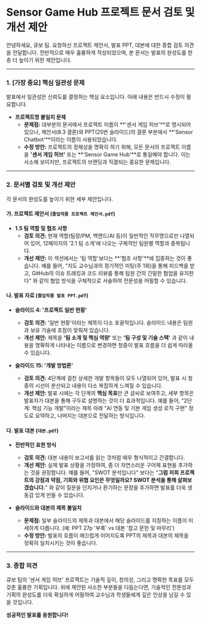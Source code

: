 # Sensor Game Hub 프로젝트 문서 검토 및 개선 제안

안녕하세요, 큐보 팀. 요청하신 프로젝트 제안서, 발표 PPT, 대본에 대한 종합 검토 의견을 전달합니다. 전반적으로 매우 훌륭하게 작성되었으며, 본 문서는 발표의 완성도를 한층 더 높이기 위한 제안입니다.

---

### 1. [가장 중요] 핵심 일관성 문제

발표에서 일관성은 신뢰도를 결정하는 핵심 요소입니다. 아래 내용은 반드시 수정이 필요합니다.

- **프로젝트명 불일치 문제**
    - **문제점:** 대부분의 문서에서 프로젝트 이름이 **'센서 게임 허브'**로 명시되어 있으나, 제안서(8.3 결론)와 PPT(25번 슬라이드)의 결론 부분에서 **'Sensor Chatbot'**이라는 이름이 사용되었습니다.
    - **수정 방안:** 프로젝트의 정체성을 명확히 하기 위해, 모든 문서의 프로젝트 이름을 **'센서 게임 허브'** 또는 **'Sensor Game Hub'**로 통일해야 합니다. 이는 사소해 보이지만, 프로젝트의 브랜딩과 직결되는 중요한 문제입니다.

---

### 2. 문서별 검토 및 개선 제안

각 문서의 완성도를 높이기 위한 세부 제안입니다.

#### 가. 프로젝트 제안서 (`졸업작품 프로젝트 제안서.pdf`)

- **1.5 팀 역할 및 협조 사항**
    - **검토 의견:** 현재 역할(팀장/PM, 백엔드/AI 등)이 일반적인 직무명으로만 나열되어 있어, 12페이지의 '2.1 팀 소개'에 나오는 구체적인 팀원별 역할과 중복됩니다.
    - **개선 제안:** 이 섹션에서는 '팀 역할'보다는 **'협조 사항'**에 집중하는 것이 좋습니다. 예를 들어, "지도 교수님과의 정기적인 미팅(주 1회)을 통해 피드백을 받고, GitHub의 이슈 트래킹과 코드 리뷰를 통해 팀원 간의 긴밀한 협업을 유지한다" 와 같이 협업 방식을 구체적으로 서술하여 전문성을 어필할 수 있습니다.

#### 나. 발표 자료 (`졸업작품 발표 PPT.pdf`)

- **슬라이드 4: '프로젝트 일반 현황'**
    - **검토 의견:** '일반 현황'이라는 제목이 다소 포괄적입니다. 슬라이드 내용은 팀원과 보유 기술에 초점이 맞춰져 있습니다.
    - **개선 제안:** 제목을 **'팀 소개 및 핵심 역량'** 또는 **'팀 구성 및 기술 스택'** 과 같이 내용을 명확하게 나타내는 이름으로 변경하면 청중이 발표 흐름을 더 쉽게 따라올 수 있습니다.

- **슬라이드 15: '개발 방법론'**
    - **검토 의견:** 4단계에 걸친 상세한 개발 항목들이 모두 나열되어 있어, 발표 시 청중의 시선이 분산되고 내용이 다소 복잡하게 느껴질 수 있습니다.
    - **개선 제안:** 발표 시에는 각 단계의 **핵심 목표**만 큰 글씨로 보여주고, 세부 항목은 발표자가 대본을 통해 구두로 설명하는 것이 더 효과적입니다. 예를 들어, "2단계: 핵심 기능 개발"이라는 제목 아래 "AI 연동 및 기본 게임 생성 로직 구현" 정도로 요약하고, 나머지는 대본으로 전달하는 방식입니다.

#### 다. 발표 대본 (`대본.pdf`)

- **전반적인 표현 방식**
    - **검토 의견:** 대본 내용이 보고서를 읽는 것처럼 매우 형식적이고 간결합니다.
    - **개선 제안:** 실제 발표 상황을 가정하여, 좀 더 자연스러운 구어체 표현을 추가하는 것을 권장합니다. 예를 들어, "SWOT 분석입니다" 보다는 "**그럼 저희 프로젝트의 강점과 약점, 기회와 위협 요인은 무엇일까요? SWOT 분석을 통해 살펴보겠습니다.**" 와 같이 질문을 던지거나 환기하는 문장을 추가하면 발표를 더욱 생동감 있게 만들 수 있습니다.

- **슬라이드와 대본의 제목 불일치**
    - **문제점:** 일부 슬라이드의 제목과 대본에서 해당 슬라이드를 지칭하는 이름이 미세하게 다릅니다. (예: PPT 27p '부록' vs 대본 '참고 문헌 및 마무리')
    - **수정 방안:** 발표의 흐름이 매끄럽게 이어지도록 PPT의 제목과 대본의 제목을 정확히 일치시키는 것이 좋습니다.

---

### 3. 종합 의견

큐보 팀의 '센서 게임 허브' 프로젝트는 기술적 깊이, 창의성, 그리고 명확한 목표를 모두 갖춘 훌륭한 기획입니다. 위에 제안된 사소한 부분들을 다듬는다면, 기술적인 전문성과 기획의 완성도를 더욱 확실하게 어필하여 교수님과 학생들에게 깊은 인상을 남길 수 있을 것입니다.

**성공적인 발표를 응원합니다!**
